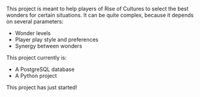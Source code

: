 This project is meant to help players of Rise of Cultures to select the best wonders for certain situations.
It can be quite complex, because it depends on several parameters:
- Wonder levels
- Player play style and preferences
- Synergy between wonders

This project currently is:
- A PostgreSQL database
- A Python project

This project has just started!
